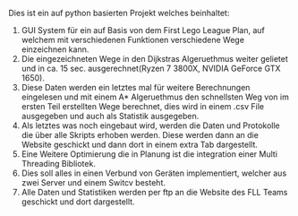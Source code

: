 Dies ist ein auf python basierten Projekt welches beinhaltet:
1. GUI System für ein auf Basis von dem First Lego League Plan, auf welchem mit verschiedenen Funktionen verschiedene Wege einzeichnen kann.
2. Die eingezeichneten Wege in den Dijkstras Algeruethmus weiter gelietet und in ca. 15 sec. ausgerechnet(Ryzen 7 3800X, NVIDIA GeForce GTX 1650).
3. Diese Daten werden ein letztes mal für weitere Berechnungen eingelesen und mit einem A* Algeruethmus den schnellsten Weg von im ersten Teil erstellten Wege berechnet, dies wird in einem .csv File ausgegeben und auch als Statistik ausgegeben.
4. Als letztes was noch eingebaut wird, werden die Daten und Protokolle die über alle Skripts erhoben werden. Diese werden dann an die Website geschickt und dann dort in einem extra Tab dargestellt.
5. Eine Weitere Optimierung die in Planung ist die integration einer Multi Threading Bibliotek.
6. Dies soll alles in einen Verbund von Geräten implementiert, welcher aus zwei Server und einem Switcv besteht.
7. Alle Daten und Statistiken werden per ftp an die Website des FLL Teams geschickt und dort dargestellt.
